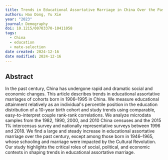 ```yaml
---
title: Trends in Educational Assortative Marriage in China Over the Past Century
authors: Hao Dong, Yu Xie
year: "2023"
journal: Demography
doi: 10.1215/00703370-10411058
tags:
  - China
  - education
  - mate-selection
date created: 2024-12-16
date modified: 2024-12-16
---
```


## Abstract

In the past century, China has undergone rapid and dramatic social and economic changes. This article describes trends in educational assortative marriages of cohorts born in 1906–1995 in China. We measure educational attainment relatively as an individual's percentile position in the education distribution of a 10-year birth cohort and study trends using comparable, easy-to-interpret couple rank-rank correlations. We analyze microdata samples from the 1982, 1990, 2000, and 2010 China censuses and the 2015 1% intercensus survey and nationally representative surveys between 1996 and 2018. We find a large and steady increase in educational assortative marriage over the past century, except among those born in 1946–1965, whose schooling and marriage were impacted by the Cultural Revolution. Our study highlights the critical roles of social, political, and economic contexts in shaping trends in educational assortative marriage.
